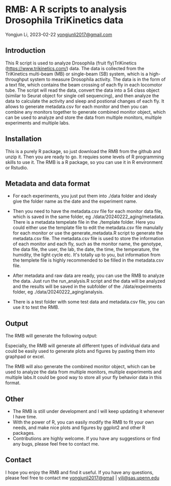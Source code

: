 # RMB: A R scripts to analysis Drosophila TriKinetics data

Yongjun Li, 2023-02-22
<yongjunli2017@gmail.com>

## Introduction

This R script is used to analyze Drosophila (fruit fly)TriKinetics (<https://www.trikinetics.com/>) data. The data is collected from the TriKinetics multi-beam (MB) or single-beam (SB) system, which is a high-throughput system to measure Drosophila activity. The data is in the form of a text file, which contains the beam crossing of each fly in each locomotor tube. The script will read the data, convert the data into a S4 class object (similar to Seurat object for single cell sequencing), and then analyze the data to calculate the activity and sleep and postional changes of each fly. It allows to generate metadata.csv for each monitor and then you can combine any monitors together to generate combined monitor object, which can be used to analyze and store the data from multiple monitors, multiple experiments and multiple labs.

## Installation

This is a purely R package, so just download the RMB from the github and unzip it. Then you are ready to go. It requies some levels of R programming skills to use it. The RMB is a R package, so you can use it in R environment or Rstudio.

## Metadata and data format

- For each experiments, you just put them into ./data folder and idealy give the folder name as the date and the experiment name.

- Then you need to have the metadata.csv file for each monitor data file, which is saved in the same folder, eg ./data/20240222_aging/metadata. There is a metadata tempelate file in the ./template folder. Here you could either use the template file to edit the metadata.csv file manulally for each monitor or use the generate_metadata.R script to generate the metadata.csv file. The metadata.csv file is used to store the information of each monitor and each fly, such as the monitor name, the genotype, the data file, the user, the lab, the date, the time, the temperature, the humidity, the light cycle etc. It's totally up to you, but information from the templete file is highly recommended to be filled in the metadata.csv file.

- After metadata and raw data are ready, you can use the RMB to analyze the data. Just run the run_analysis.R script and the data will be analyzed and the results will be saved in the subfolder of the ./data/expeirments folder, eg ./data/20240222_aging/analysis.

- There is a test folder with some test data and metadata.csv file, you can use it to test the RMB.

## Output

The RMB will generate the following output:

Especially, the RMB will generate all different types of  individual data and could be easily used to generate plots and figures by pasting them into graphpad or excel. 

The RMB will also generate the combined monitor object, which can be used to analyze the data from multiple monitors, multiple experiments and multiple labs.It could be good way to store all your fly behavior data in this format.

## Other

- The RMB is still under development and I will keep updating it whenever I have time.
- With the power of R, you can easily modify the RMB to fit your own needs, and make nice plots and figures by ggplot2 and other R packages.
- Contributions are highly welcome. If you have any suggestions or find any bugs, please feel free to contact me.

## Contact

I hope you enjoy the RMB and find it useful. If you have any questions, please feel free to contact me <yongjunli2017@gmail> | <yjli@sas.upenn.edu>
